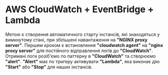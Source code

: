 # AWS CloudWatch + EventBridge + Lambda

Метою є створення автоматичного старту інстансів, які знаходяться у вимкнутому стані, при збільшені навантаження на **"NGINX proxy server"**.
Першим кроком є встановлення **"cloudwatch agent"** на **"nginx proxy server"** для постійного відправлення логів до **"CloudWatch"**. Отримані логи розіб'ємо по паттерну в **"CloudWatch"** та створюємо **"alert"**.
**"Alert"** має по тригеру активувати **"Lambda"**, яка виконає дію **"Start"** або **"Stop"** для наших інстансів.
